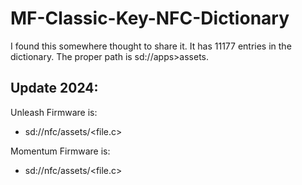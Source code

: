# MF-Classic-Key-NFC-Dictionary
I found this somewhere thought to share it. It has 11177 entries in the dictionary. The proper path is sd://apps>assets.


## Update 2024:
Unleash Firmware is:
* sd://nfc/assets/<file.c>

Momentum Firmware is:
* sd://nfc/assets/<file.c>

